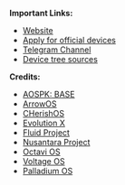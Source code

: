 **Important Links:**

- [Website](http://aosp.revtechs.me/)
- [Apply for official devices](https://github.com/ONEOS-AOSP-S/official_devices)
- [Telegram Channel](https://t.me/OneOS_AOSPNews)
- [Device tree sources](https://github.com/ONEOS-AOSP-s-Devices/)

**Credits:**

- [AOSPK: BASE](http://github.com/AOSPK)
- [ArrowOS](https://github.com/ArrowOS)
- [CHerishOS](https://github.com/CherishOS)
- [Evolution X](https://github.com/Evolution-X)
- [Fluid Project](https://github.com/Project-Fluid)
- [Nusantara Project](https://github.com/NusantaraProject-ROM)
- [Octavi OS](https://github.com/Octavi-OS)
- [Voltage OS](https://github.com/VoltageOS)
- [Palladium OS](https://github.com/Palladium-OS)

